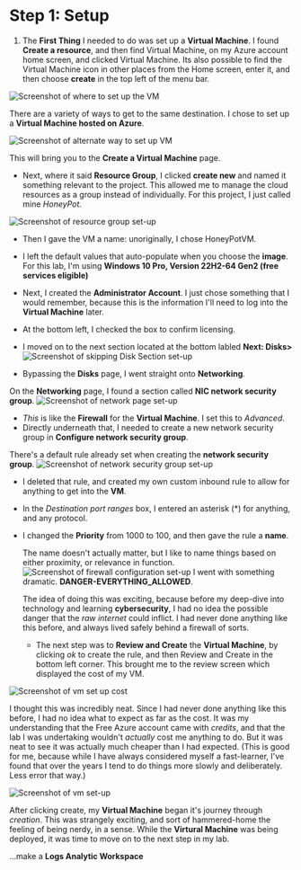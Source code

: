 # Step 1: Setup

1. The **First Thing** I needed to do was set up a **Virtual Machine**. I found **Create a resource**, and then find Virtual Machine, on my Azure account home screen, and clicked Virtual Machine. Its also possible to find the Virtual Machine icon in other places from the Home screen, enter it, and then choose **create** in the top left of the menu bar.

![Screenshot of where to set up the VM](https://github.com/ZeroTrustAccess/Honeypot/blob/main/step1_vm1.png)

There are a variety of ways to get to the same destination. I chose to set up a **Virtual Machine hosted on Azure**.

![Screenshot of alternate way to set up VM](https://github.com/ZeroTrustAccess/Honeypot/blob/main/step1_vm2.png)

This will bring you to the **Create a Virtual Machine** page. 
- Next, where it said **Resource Group**, I clicked **create new** and named it something relevant to the project. This allowed me to manage the cloud resources as a group instead of individually. For this project, I just called mine *HoneyPot*. 

![Screenshot of resource group set-up](https://github.com/ZeroTrustAccess/Honeypot/blob/main/step1_vm3.png)

- Then I gave the VM a name: unoriginally, I chose HoneyPotVM.
- I left the default values that auto-populate when you choose the **image**. For this lab, I'm using **Windows 10 Pro, Version 22H2-64 Gen2 (free services eligible)**
- Next, I created the **Administrator Account**.
I just chose something that I would remember, because this is the information I'll need to log into the **Virtual Machine** later.

- At the bottom left, I checked the box to confirm licensing.
- I moved on to the next section located at the bottom labled **Next: Disks>**
![Screenshot of skipping Disk Section set-up](https://github.com/ZeroTrustAccess/Honeypot/blob/main/step1_vm4.png)
- Bypassing the **Disks** page, I went straight onto **Networking**.

On the **Networking** page, I found a section called **NIC network security group**.
![Screenshot of network page set-up](https://github.com/ZeroTrustAccess/Honeypot/blob/main/step1_vm5.png)
- *This* is like the **Firewall** for the **Virtual Machine**. I set this to *Advanced*.
- Directly underneath that, I needed to create a new network security group in **Configure network security group**.

There's a default rule already set when creating the **network security group**.
![Screenshot of network security group set-up](https://github.com/ZeroTrustAccess/Honeypot/blob/main/step1_vm6.png)
- I deleted that rule, and created my own custom inbound rule to allow for anything to get into the **VM**.

- In the *Destination port ranges* box, I entered an asterisk (*) for anything, and any protocol.
- I changed the **Priority** from 1000 to 100, and then gave the rule a **name**.

  The name doesn't actually matter, but I like to name things based on either proximity, or relevance in function.
  ![Screenshot of firewall configuration set-up](https://github.com/ZeroTrustAccess/Honeypot/blob/main/step1_vm7.png)
  I went with something dramatic. **DANGER-EVERYTHING_ALLOWED**.

  The idea of doing this was exciting, because before my deep-dive into technology and learning **cybersecurity**, I had no idea the possible danger that the *raw internet* could inflict. I had never done anything like this before, and always lived safely behind a firewall of sorts.
  - The next step was to **Review and Create** the **Virtual Machine**, by clicking *ok* to create the rule, and then Review and Create in the bottom left corner. This brought me to the review screen which displayed the cost of my VM.

 ![Screenshot of vm set up cost](https://github.com/ZeroTrustAccess/Honeypot/blob/main/step1_vm8.png)

 I thought this was incredibly neat. Since I had never done anything like this before, I had no idea what to expect as far as the cost. It was my understanding that the Free Azure account came with *credits*, and that the lab I was undertaking wouldn't *actually* cost me anything to do. But it was neat to see it was actually much cheaper than I had expected. (This is good for me, because while I have always considered myself a fast-learner, I've found that over the years I tend to do things more slowly and deliberately. Less error that way.)

![Screenshot of vm set-up](https://github.com/ZeroTrustAccess/Honeypot/blob/main/step1_vm9.png)

 After clicking create, my **Virtual Machine** began it's journey through *creation*. This was strangely exciting, and sort of hammered-home the feeling of being nerdy, in a sense. While the **Virtural Machine** was being deployed, it was time to move on to the next step in my lab.

 ...make a **Logs Analytic Workspace**
 
